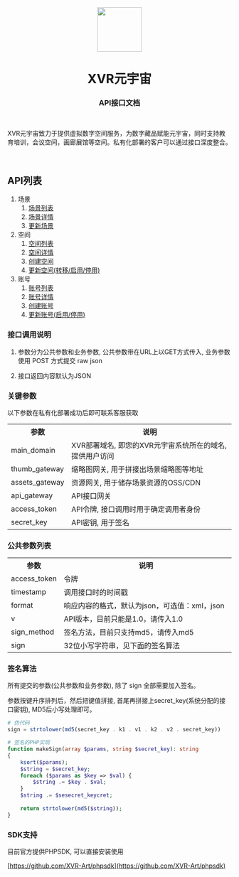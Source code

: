 <div align="center">
    <a href="https://xvr.art/?ref=github" target="_blank">
        <img src="https://xvr.oss-cn-hangzhou.aliyuncs.com/common/logo-dark-icon.png" height="100px">
    </a>
    <h1>XVR元宇宙</h1>
    <h3>API接口文档</h3>
    <br>
    <p align="left">XVR元宇宙致力于提供虚拟数字空间服务，为数字藏品赋能元宇宙，同时支持教育培训，会议空间，画廊展馆等空间。私有化部署的客户可以通过接口深度整合。</p>
    <br>
</div>

## API列表

1. 场景
   1. [场景列表](../../../blob/master/api-xvr/docs/SceneList.md)
   2. [场景详情](../../../blob/master/api-xvr/docs/SceneDetail.md)
   3. [更新场景](../../../blob/master/api-xvr/docs/SceneUpdate.md)
2. 空间
   1. [空间列表](../../../blob/master/api-xvr/docs/SpaceList.md)
   2. [空间详情](../../../blob/master/api-xvr/docs/SpaceDetail.md)
   3. [创建空间](../../../blob/master/api-xvr/docs/SpaceCreate.md)
   4. [更新空间(转移/启用/停用)](../../../blob/master/api-xvr/docs/SpaceUpdate.md)
3. 账号
   1. [账号列表](../../../blob/master/api-xvr/docs/AccountList.md)
   2. [账号详情](../../../blob/master/api-xvr/docs/AccountDetail.md)
   3. [创建账号](../../../blob/master/api-xvr/docs/AccountCreate.md)
   4. [更新账号(启用/停用)](../../../blob/master/api-xvr/docs/AccountUpdate.md)


### 接口调用说明

1. 参数分为公共参数和业务参数, 公共参数带在URL上以GET方式传入, 业务参数使用 POST 方式提交 raw json

2. 接口返回内容默认为JSON

### 关键参数

以下参数在私有化部署成功后即可联系客服获取

<table width="100%">
    <tr>
        <th width="20%">参数</th>
        <th>说明</th>
    </tr>
    <tr>
        <td>main_domain</td>
        <td>XVR部署域名, 即您的XVR元宇宙系统所在的域名, 提供用户访问</td>
    </tr>
    <tr>
        <td>thumb_gateway</td>
        <td>缩略图网关, 用于拼接出场景缩略图等地址</td>
    </tr>
    <tr>
        <td>assets_gateway</td>
        <td>资源网关, 用于储存场景资源的OSS/CDN</td>
    </tr>
    <tr>
        <td>api_gateway</td>
        <td>API接口网关</td>
    </tr>
    <tr>
        <td>access_token</td>
        <td>API令牌, 接口调用时用于确定调用者身份</td>
    </tr>
    <tr>
        <td>secret_key</td>
        <td>API密钥, 用于签名</td>
    </tr>
</table>

### 公共参数列表

<table width="100%">
    <tr>
        <th width="20%">参数</th>
        <th>说明</th>
    </tr>
    <tr>
        <td>access_token</td>
        <td>令牌</td>
    </tr>
    <tr>
        <td>timestamp</td>
        <td>调用接口时的时间戳</td>
    </tr>
    <tr>
        <td>format</td>
        <td>响应内容的格式，默认为json，可选值：xml，json</td>
    </tr>
    <tr>
        <td>v</td>
        <td>API版本，目前只能是1.0，请传入1.0</td>
    </tr>
    <tr>
        <td>sign_method</td>
        <td>签名方法，目前只支持md5，请传入md5</td>
    </tr>
    <tr>
        <td>sign</td>
        <td>32位小写字符串，见下面的签名算法</td>
    </tr>
</table>

### 签名算法

所有提交的参数(公共参数和业务参数), 除了 sign 全部需要加入签名。

参数按键升序排列后，然后把键值拼接, 首尾再拼接上secret_key(系统分配的接口密钥), MD5后小写处理即可。

```php
# 伪代码
sign = strtolower(md5(secret_key . k1 . v1 . k2 . v2 . secret_key))
```

```php
# 签名的PHP实现
function makeSign(array $params, string $secret_key): string
{
    ksort($params);
    $string = $secret_key;
    foreach ($params as $key => $val) {
        $string .= $key . $val;
    }
    $string .= $sesecret_keycret;
    
    return strtolower(md5($string));
}
```

### SDK支持

目前官方提供PHPSDK, 可以直接安装使用

[https://github.com/XVR-Art/phpsdk](https://github.com/XVR-Art/phpsdk)
